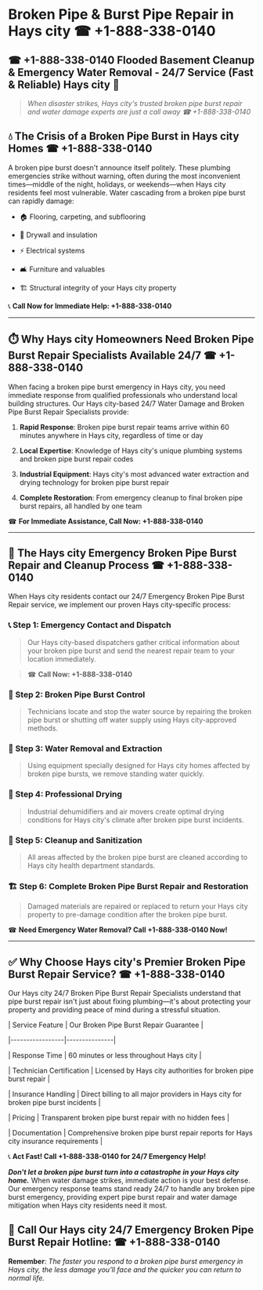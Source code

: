 # Broken Pipe & Burst Pipe Repair in Hays city ☎ +1-888-338-0140  
## ☎ +1-888-338-0140 Flooded Basement Cleanup & Emergency Water Removal - 24/7 Service (Fast & Reliable) Hays city 🚨  

> *When disaster strikes, Hays city's trusted broken pipe burst repair and water damage experts are just a call away ☎ +1-888-338-0140*  

## 💧 The Crisis of a Broken Pipe Burst in Hays city Homes ☎ +1-888-338-0140  

A broken pipe burst doesn't announce itself politely. These plumbing emergencies strike without warning, often during the most inconvenient times—middle of the night, holidays, or weekends—when Hays city residents feel most vulnerable. Water cascading from a broken pipe burst can rapidly damage:  

* 🏠 Flooring, carpeting, and subflooring  
* 🧱 Drywall and insulation  
* ⚡ Electrical systems  
* 🛋️ Furniture and valuables  
* 🏗️ Structural integrity of your Hays city property  

📞 **Call Now for Immediate Help: +1-888-338-0140**  

---  

## ⏱️ Why Hays city Homeowners Need Broken Pipe Burst Repair Specialists Available 24/7 ☎ +1-888-338-0140  

When facing a broken pipe burst emergency in Hays city, you need immediate response from qualified professionals who understand local building structures. Our Hays city-based 24/7 Water Damage and Broken Pipe Burst Repair Specialists provide:  

1. **Rapid Response**: Broken pipe burst repair teams arrive within 60 minutes anywhere in Hays city, regardless of time or day  
2. **Local Expertise**: Knowledge of Hays city's unique plumbing systems and broken pipe burst repair codes  
3. **Industrial Equipment**: Hays city's most advanced water extraction and drying technology for broken pipe burst repair  
4. **Complete Restoration**: From emergency cleanup to final broken pipe burst repairs, all handled by one team  

☎ **For Immediate Assistance, Call Now: +1-888-338-0140**  

---  

## 🔧 The Hays city Emergency Broken Pipe Burst Repair and Cleanup Process ☎ +1-888-338-0140  

When Hays city residents contact our 24/7 Emergency Broken Pipe Burst Repair service, we implement our proven Hays city-specific process:  

### 📞 Step 1: Emergency Contact and Dispatch  
> Our Hays city-based dispatchers gather critical information about your broken pipe burst and send the nearest repair team to your location immediately.  
> ☎ **Call Now: +1-888-338-0140**  

### 🚿 Step 2: Broken Pipe Burst Control  
> Technicians locate and stop the water source by repairing the broken pipe burst or shutting off water supply using Hays city-approved methods.  

### 🌊 Step 3: Water Removal and Extraction  
> Using equipment specially designed for Hays city homes affected by broken pipe bursts, we remove standing water quickly.  

### 💨 Step 4: Professional Drying  
> Industrial dehumidifiers and air movers create optimal drying conditions for Hays city's climate after broken pipe burst incidents.  

### 🧼 Step 5: Cleanup and Sanitization  
> All areas affected by the broken pipe burst are cleaned according to Hays city health department standards.  

### 🏗️ Step 6: Complete Broken Pipe Burst Repair and Restoration  
> Damaged materials are repaired or replaced to return your Hays city property to pre-damage condition after the broken pipe burst.  

☎ **Need Emergency Water Removal? Call +1-888-338-0140 Now!**  

---  

## ✅ Why Choose Hays city's Premier Broken Pipe Burst Repair Service? ☎ +1-888-338-0140  

Our Hays city 24/7 Broken Pipe Burst Repair Specialists understand that pipe burst repair isn't just about fixing plumbing—it's about protecting your property and providing peace of mind during a stressful situation.  

| Service Feature | Our Broken Pipe Burst Repair Guarantee |  
|-----------------|---------------|  
| Response Time | 60 minutes or less throughout Hays city |  
| Technician Certification | Licensed by Hays city authorities for broken pipe burst repair |  
| Insurance Handling | Direct billing to all major providers in Hays city for broken pipe burst incidents |  
| Pricing | Transparent broken pipe burst repair with no hidden fees |  
| Documentation | Comprehensive broken pipe burst repair reports for Hays city insurance requirements |  

📞 **Act Fast! Call +1-888-338-0140 for 24/7 Emergency Help!**  

***Don't let a broken pipe burst turn into a catastrophe in your Hays city home.*** When water damage strikes, immediate action is your best defense. Our emergency response teams stand ready 24/7 to handle any broken pipe burst emergency, providing expert pipe burst repair and water damage mitigation when Hays city residents need it most.  

## 📱 Call Our Hays city 24/7 Emergency Broken Pipe Burst Repair Hotline: ☎ +1-888-338-0140  

**Remember**: *The faster you respond to a broken pipe burst emergency in Hays city, the less damage you'll face and the quicker you can return to normal life.*